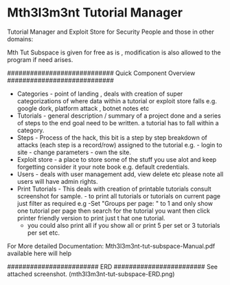 Mth3l3m3nt Tutorial Manager
============================

Tutorial Manager and Exploit Store for Security People and those in other domains: 

Mth Tut Subspace is given for free as is , modification is also allowed to the program if need arises. 

############################
Quick Component Overview
############################

* Categories - point of landing , deals with creation of super categorizations of where data within  a tutorial or exploit store falls e.g. google dork, platform attack , botnet notes etc
* Tutorials - general description / summary of a project done and a series of steps to the end goal need to be written. a tutorial has to fall within a category. 
* Steps - Process of the hack, this bit is a step by step breakdown of attacks (each step is a record/row) assigned to the tutorial e.g. 
          - login to site 
          - change parameters 
          - own the site.
* Exploit store - a place to store some of the stuff you use alot and keep forgetting consider it your note book e.g. default credentials. 
* Users - deals with user management add, view delete etc please note all users will have admin rights. 
* Print Tutorials - This deals with creation of printable tutorials consult screenshot for sample. - to print all tutorials or tutorials on current page just filter as required e.g
	-Set "Groups per page:  " to 1 and only show one tutorial per page then search for the tutorial you want then click printer friendly version to print just t
hat one tutorial. 
	- you could also print all if you show all or print 5 per set or 3 tutorials per set etc. 

For More detailed Documentation: Mth3l3m3nt-tut-subspace-Manual.pdf available here will help


########################
ERD
########################
See attached screenshot. (mth3l3m3nt-tut-subspace-ERD.png)
